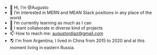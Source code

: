 - 👋 Hi, I’m @Augusto
- 👀 I’m interested in MERN and MEAN Stack positions in any place of the world
- 🌱 I’m currently learning as much as I can
- 💞️ I want collaborate in diverse kind of projects
- 📫 How to reach me: augustordiaz@gmail.com
- 🌎 I'm from Argentina, I lived in China from 2015 to 2020 and at this moment living in eastern Russia.

